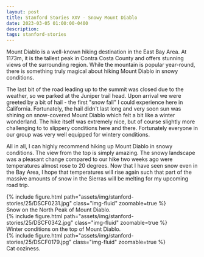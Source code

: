```yaml
---
layout: post
title: Stanford Stories XXV - Snowy Mount Diablo
date: 2023-03-05 01:00:00-0400
description:
tags: stanford-stories
---
```


Mount Diablo is a well-known hiking destination in the East Bay Area. At 1173m, it is the tallest peak
in Contra Costa County and offers stunning views of the surrounding region. While the mountain is popular year-round, there is something truly magical about hiking Mount Diablo in snowy conditions.

The last bit of the road leading up to the summit was closed due to the weather, so we parked at the Juniper trail head.
Upon arrival we were greeted by a bit of hail - the first "snow fall" I could experience here in California. Fortunately, the hail didn't last long and very soon sun was shining on snow-covered Mount Diablo which
felt a bit like a winter wonderland.
The hike itself was extremely nice, but of course slightly more challenging to to slippery conditions here
and there. Fortunately everyone in our group was very well equipped for wintery conditions.

All in all, I can highly recommend hiking up Mount Diablo in snowy conditions.
The view from the top is simply amazing.
The snowy landscape was a pleasant change compared to our hike two weeks ago were temperatures almost rose to 20 degrees.
Now that I have seen snow even in the Bay Area, I hope that temperatures will rise again such that part
of the massive amounts of snow in the Sierras will be melting for my upcoming road trip.

<div class="row mt-3">
    <div class="col-sm mt-3 mt-md-0">
        {% include figure.html path="assets/img/stanford-stories/25/DSCF0231.jpg" class="img-fluid" zoomable=true %}
    </div>
</div>
<div class="caption">
    Snow on the North Peak of Mount Diablo.
</div>

<div class="row mt-3">
    <div class="col-sm mt-3 mt-md-0">
        {% include figure.html path="assets/img/stanford-stories/25/DSCF0342.jpg" class="img-fluid" zoomable=true %}
    </div>
</div>
<div class="caption">
    Winter conditions on the top of Mount Diablo.
</div>

<div class="row mt-3">
    <div class="col-sm mt-3 mt-md-0">
        {% include figure.html path="assets/img/stanford-stories/25/DSCF0179.jpg" class="img-fluid" zoomable=true %}
    </div>
</div>
<div class="caption">
    Cat coziness.
</div>
